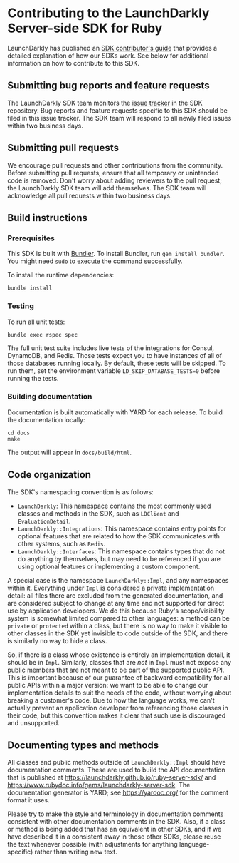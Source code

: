 # Contributing to the LaunchDarkly Server-side SDK for Ruby

LaunchDarkly has published an [SDK contributor's guide](https://docs.launchdarkly.com/sdk/concepts/contributors-guide) that provides a detailed explanation of how our SDKs work. See below for additional information on how to contribute to this SDK.

## Submitting bug reports and feature requests

The LaunchDarkly SDK team monitors the [issue tracker](https://github.com/launchdarkly/ruby-server-sdk/issues) in the SDK repository. Bug reports and feature requests specific to this SDK should be filed in this issue tracker. The SDK team will respond to all newly filed issues within two business days.

## Submitting pull requests

We encourage pull requests and other contributions from the community. Before submitting pull requests, ensure that all temporary or unintended code is removed. Don't worry about adding reviewers to the pull request; the LaunchDarkly SDK team will add themselves. The SDK team will acknowledge all pull requests within two business days.

## Build instructions

### Prerequisites

This SDK is built with [Bundler](https://bundler.io/). To install Bundler, run `gem install bundler`. You might need `sudo` to execute the command successfully.

To install the runtime dependencies:

```
bundle install
```

### Testing

To run all unit tests:

```
bundle exec rspec spec
```

The full unit test suite includes live tests of the integrations for Consul, DynamoDB, and Redis. Those tests expect you to have instances of all of those databases running locally. By default, these tests will be skipped. To run them, set the environment variable `LD_SKIP_DATABASE_TESTS=0` before running the tests.

### Building documentation

Documentation is built automatically with YARD for each release. To build the documentation locally:

```
cd docs
make
```

The output will appear in `docs/build/html`.

## Code organization

The SDK's namespacing convention is as follows:

* `LaunchDarkly`: This namespace contains the most commonly used classes and methods in the SDK, such as `LDClient` and `EvaluationDetail`.
* `LaunchDarkly::Integrations`: This namespace contains entry points for optional features that are related to how the SDK communicates with other systems, such as `Redis`.
* `LaunchDarkly::Interfaces`: This namespace contains types that do not do anything by themselves, but may need to be referenced if you are using optional features or implementing a custom component.

A special case is the namespace `LaunchDarkly::Impl`, and any namespaces within it. Everything under `Impl` is considered a private implementation detail: all files there are excluded from the generated documentation, and are considered subject to change at any time and not supported for direct use by application developers. We do this because Ruby's scope/visibility system is somewhat limited compared to other languages: a method can be `private` or `protected` within a class, but there is no way to make it visible to other classes in the SDK yet invisible to code outside of the SDK, and there is similarly no way to hide a class.

So, if there is a class whose existence is entirely an implementation detail, it should be in `Impl`. Similarly, classes that are _not_ in `Impl` must not expose any public members that are not meant to be part of the supported public API. This is important because of our guarantee of backward compatibility for all public APIs within a major version: we want to be able to change our implementation details to suit the needs of the code, without worrying about breaking a customer's code. Due to how the language works, we can't actually prevent an application developer from referencing those classes in their code, but this convention makes it clear that such use is discouraged and unsupported.

## Documenting types and methods

All classes and public methods outside of `LaunchDarkly::Impl` should have documentation comments. These are used to build the API documentation that is published at https://launchdarkly.github.io/ruby-server-sdk/ and https://www.rubydoc.info/gems/launchdarkly-server-sdk. The documentation generator is YARD; see https://yardoc.org/ for the comment format it uses.

Please try to make the style and terminology in documentation comments consistent with other documentation comments in the SDK. Also, if a class or method is being added that has an equivalent in other SDKs, and if we have described it in a consistent away in those other SDKs, please reuse the text whenever possible (with adjustments for anything language-specific) rather than writing new text.
